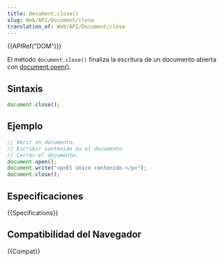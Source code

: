 ```yaml
---
title: Document.close()
slug: Web/API/Document/close
translation_of: Web/API/Document/close
---
```

{{APIRef("DOM")}}

El método `document.close()` finaliza la escritura de un documento abierta con [document.open()](/en/DOM/document.open).

## Sintaxis

```js
document.close();
```

## Ejemplo

```js
// Abrir un documento.
// Escribir contenido en el documento.
// Cerrar el documento.
document.open();
document.write("<p>El único contenido.</p>");
document.close();
```

## Especificaciones

{{Specifications}}

## Compatibilidad del Navegador

{{Compat}}
